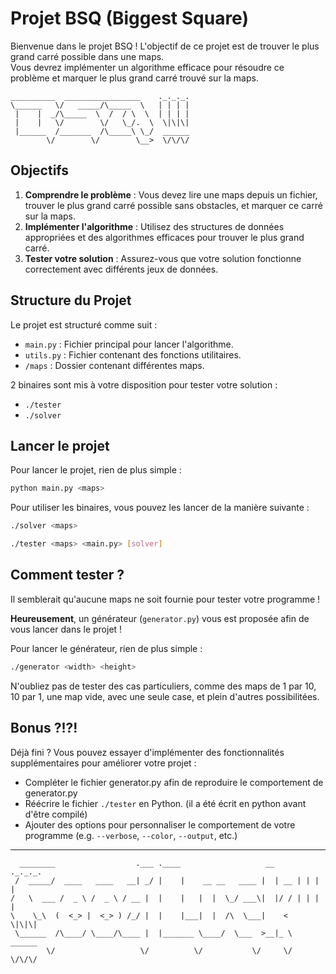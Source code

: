 # Projet BSQ (Biggest Square)

Bienvenue dans le projet BSQ ! L'objectif de ce projet est de trouver le plus grand carré possible dans une maps.<br>
Vous devrez implémenter un algorithme efficace pour résoudre ce problème et marquer le plus grand carré trouvé sur la maps.

```
__________  _________________    ._._._.
\______   \/   _____/\_____  \   | | | |
 |    |  _/\_____  \  /  / \  \  | | | |
 |    |   \/        \/   \_/.  \  \|\|\|
 |______  /_______  /\_____\ \_/  ______
        \/        \/        \__>  \/\/\/
```

## Objectifs

1. **Comprendre le problème** : Vous devez lire une maps depuis un fichier, trouver le plus grand carré possible sans obstacles, et marquer ce carré sur la maps.
2. **Implémenter l'algorithme** : Utilisez des structures de données appropriées et des algorithmes efficaces pour trouver le plus grand carré.
3. **Tester votre solution** : Assurez-vous que votre solution fonctionne correctement avec différents jeux de données.

## Structure du Projet

Le projet est structuré comme suit :

- `main.py` : Fichier principal pour lancer l'algorithme.
- `utils.py` : Fichier contenant des fonctions utilitaires.
- `/maps` : Dossier contenant différentes maps.

2 binaires sont mis à votre disposition pour tester votre solution :

- `./tester`
- `./solver`

## Lancer le projet

Pour lancer le projet, rien de plus simple :

```sh
python main.py <maps>
```

Pour utiliser les binaires, vous pouvez les lancer de la manière suivante :


```sh
./solver <maps>
```

```sh
./tester <maps> <main.py> [solver]
```

## Comment tester ?

Il semblerait qu'aucune maps ne soit fournie pour tester votre programme !

**Heureusement**, un générateur (`generator.py`) vous est proposée afin de vous lancer dans le projet !

Pour lancer le générateur, rien de plus simple :

```sh
./generator <width> <height>
```

N'oubliez pas de tester des cas particuliers, comme des maps de 1 par 10, 10 par 1, une map vide, avec une seule case, et plein d'autres possibilitées.

## Bonus ?!?!

Déjà fini ? Vous pouvez essayer d'implémenter des fonctionnalités supplémentaires pour améliorer votre projet :   

- Compléter le fichier generator.py afin de reproduire le comportement de generator.py
- Réécrire le fichier `./tester` en Python. (il a été écrit en python avant d'être compilé)
- Ajouter des options pour personnaliser le comportement de votre programme (e.g. `--verbose`, `--color`, `--output`, etc.)

---

```
  ________                  .___ .____                   __     ._._._.
 /  _____/  ____   ____   __| _/ |    |    __ __   ____ |  | __ | | | | 
/   \  ___ /  _ \ /  _ \ / __ |  |    |   |  |  \_/ ___\|  |/ / | | | | 
\    \_\  (  <_> |  <_> ) /_/ |  |    |___|  |  /\  \___|    <   \|\|\| 
 \______  /\____/ \____/\____ |  |_______ \____/  \___  >__|_ \  ______ 
        \/                   \/          \/           \/     \/  \/\/\/ 
```
